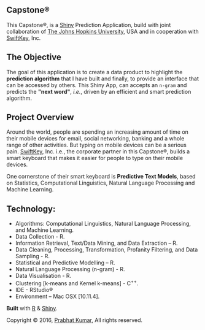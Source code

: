 ## Capstone®
This Capstone®, is a [Shiny](http://shiny.rstudio.com/) Prediction Application, build with joint collaboration of [The Johns Hopkins University](https://www.jhu.edu/), USA and in cooperation with [SwiftKey](https://swiftkey.com/en/), Inc.

## The Objective
The goal of this application is to create a data product to highlight the <b>prediction algorithm</b> that I have built and finally, to provide an interface that can be accessed by others. This Shiny App, can accepts an ```n-gram``` and predicts the <b>"next word"</b>, <i>i.e.</i>, driven by an efficient and smart prediction algorithm.

## Project Overview
Around the world, people are spending an increasing amount of time on their mobile devices for email, social networking, banking and a whole range of other activities. But typing on mobile devices can be a serious pain. [SwiftKey](https://swiftkey.com/en/), Inc. i.e., the corporate partner in this Capstone®, builds a smart keyboard that makes it easier for people to type on their mobile devices.

One cornerstone of their smart keyboard is <b>Predictive Text Models</b>, based on Statistics, Computational Linguistics, Natural Language Processing and Machine Learning.

## Technology:
- Algorithms: Computational Linguistics, Natural Language Processing, and Machine Learning.
- Data Collection - R.
- Information Retrieval, Text/Data Mining, and Data Extraction – R.
- Data Cleaning, Processing, Transformation, Profanity Filtering, and Data Sampling - R.
- Statistical and Predictive Modelling – R.
- Natural Language Processing (n-gram) - R.
- Data Visualisation - R.
- Clustering [k-means and Kernel k-means] - C<sup>++</sup>.
- IDE - RStudio®
- Environment – Mac OSX [10.11.4].

<b>Built</b> with [R](http://www.r-project.org/) & [Shiny](http://shiny.rstudio.com).

Copyright © 2016, [Prabhat Kumar](http://prabhatkumar.org/), All rights reserved.
